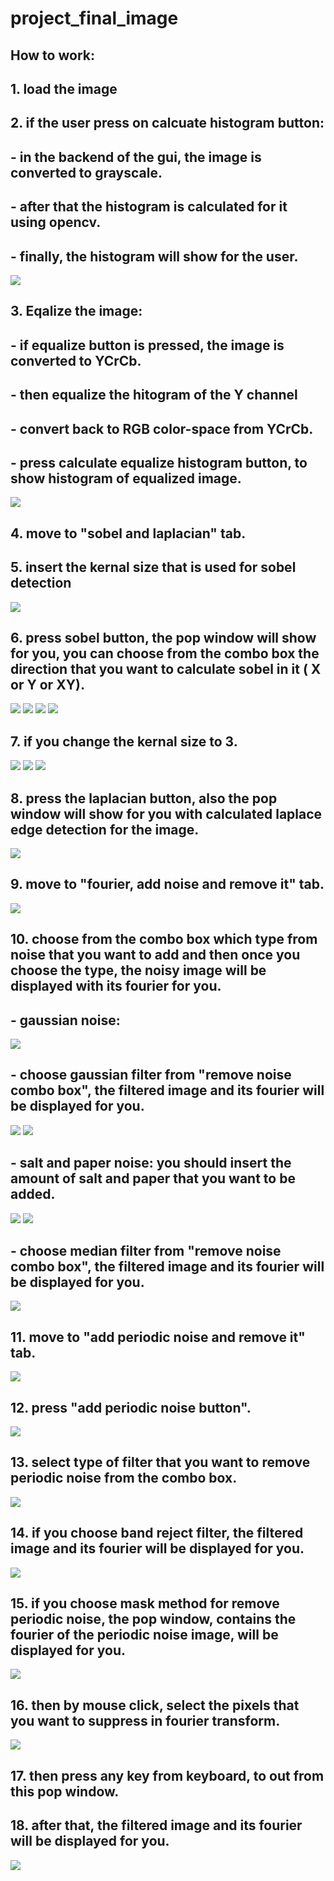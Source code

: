 # project_final_image

## How to work:
## 1. load the image
## 2. if the user press on calcuate histogram button:
## - in the backend of the gui, the image is converted to grayscale.
## - after that the histogram is calculated for it using opencv.
## - finally, the histogram will show for the user.
![](screen_shots/image_1.png) 

## 3. Eqalize the image:
## - if equalize button is pressed, the image is converted to YCrCb.
## - then equalize the hitogram of the Y channel
## - convert back to RGB color-space from YCrCb.
## - press calculate equalize histogram button, to show histogram of equalized image.
![](screen_shots/image_2.png)
## 4. move to "sobel and laplacian" tab.
## 5. insert the kernal size that is used for sobel detection
![](screen_shots/image_3.png)
## 6. press sobel button, the pop window will show for you, you can choose from the combo box the direction that you want to calculate sobel in it ( X or Y or XY).
![](screen_shots/image_4.png)
![](screen_shots/image_5.png)
![](screen_shots/image_6.png)
![](screen_shots/image_7.png)
## 7. if you change the kernal size to 3.
![](screen_shots/image_8.png)
![](screen_shots/image_9.png)
![](screen_shots/image_10.png)
## 8. press the laplacian button, also the pop window will show for you with calculated laplace edge detection for the image.
![](screen_shots/image_11.png)
## 9. move to "fourier, add noise and remove it" tab.
![](screen_shots/image_12.png)
## 10. choose from the combo box which type from noise that you want to add and then once you choose the type, the noisy image will be displayed with its fourier for you.
## - gaussian noise:
![](screen_shots/image_13.png)
## - choose gaussian filter from "remove noise combo box", the filtered image and its fourier will be displayed for you.
![](screen_shots/image_14.png)
![](screen_shots/image_15.png)
## - salt and paper noise: you should insert the amount of salt and paper that you want to be added.
![](screen_shots/image_16.png)
![](screen_shots/image_17.png)
## - choose median filter from "remove noise combo box", the filtered image and its fourier will be displayed for you.
![](screen_shots/image_18.png)
## 11. move to "add periodic noise and remove it" tab.
![](screen_shots/image_19.png)
## 12. press "add periodic noise button".
![](screen_shots/image_20.png)
## 13. select type of filter that you want to remove periodic noise from the combo box.
![](screen_shots/image_21.png)
## 14. if you choose band reject filter, the filtered image and its fourier will be displayed for you.
![](screen_shots/image_22.png)
## 15. if you choose mask method for remove periodic noise, the pop window, contains the fourier of the periodic noise image, will be displayed for you.
![](screen_shots/image_23.png)
## 16. then by mouse click, select the pixels that you want to suppress in fourier transform.
![](screen_shots/image_24.png)
## 17. then press any key from keyboard, to out from this pop window.
## 18. after that, the filtered image and its fourier will be displayed for you.
![](screen_shots/image_25.png)
